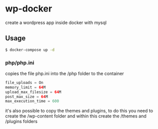 # wp-docker

create a wordpress app inside docker
with mysql

## Usage

```bash
$ docker-compose up -d
```

### php/php.ini

copies the file php.ini into the /php folder to the container

```php
file_uploads = On
memory_limit = 64M
upload_max_filesize = 64M
post_max_size = 64M
max_execution_time = 600
```

it's also possible to copy the themes and plugins, to do this you need to create the /wp-content folder and within this create the /themes and /plugins folders
